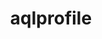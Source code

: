 ---
title: "aqlprofile"
layout: cache
categories: [package, develop]
meta: {"compilers": ["gcc@=11.4.0"], "num_specs": 18, "num_specs_by_stack": {"e4s": 18, "root": 18}, "oss": ["ubuntu22.04"], "platforms": ["linux"], "stacks": ["e4s", "root"], "targets": ["x86_64_v3"], "versions": ["6.3.2"]}
spec_details: [{"compiler": "gcc@=11.4.0", "hash": "23def3rodfbqe6vysl7yp6wajpwrgzgp", "os": "ubuntu22.04", "platform": "linux", "size": "-", "stacks": ["e4s", "root"], "target": "x86_64_v3", "variants": ["build_system=generic"], "versions": ["6.3.2"]}, {"compiler": "gcc@=11.4.0", "hash": "4qe56vrdkojmwrhmwvqyllmdw2irmmgj", "os": "ubuntu22.04", "platform": "linux", "size": "-", "stacks": ["e4s", "root"], "target": "x86_64_v3", "variants": ["build_system=generic"], "versions": ["6.3.2"]}, {"compiler": "gcc@=11.4.0", "hash": "65jl7dmgbu6bhg6ecx2yrwpxsxf2ou2u", "os": "ubuntu22.04", "platform": "linux", "size": "-", "stacks": ["e4s", "root"], "target": "x86_64_v3", "variants": ["build_system=generic"], "versions": ["6.3.2"]}, {"compiler": "gcc@=11.4.0", "hash": "6b74wethxz6cwji6idthg2wit3gkwwvk", "os": "ubuntu22.04", "platform": "linux", "size": "-", "stacks": ["e4s", "root"], "target": "x86_64_v3", "variants": ["build_system=generic"], "versions": ["6.3.2"]}, {"compiler": "gcc@=11.4.0", "hash": "6gjkywj3rdljmwhktgf6fbonqyorddwy", "os": "ubuntu22.04", "platform": "linux", "size": "-", "stacks": ["e4s", "root"], "target": "x86_64_v3", "variants": ["build_system=generic"], "versions": ["6.3.2"]}, {"compiler": "gcc@=11.4.0", "hash": "75c3ckjgbrcgqqx6ei3jqobxdnhimgxn", "os": "ubuntu22.04", "platform": "linux", "size": "-", "stacks": ["e4s", "root"], "target": "x86_64_v3", "variants": ["build_system=generic"], "versions": ["6.3.2"]}, {"compiler": "gcc@=11.4.0", "hash": "cwnn2miy5gzg4tjb25yrqzhqnjkcexwl", "os": "ubuntu22.04", "platform": "linux", "size": "-", "stacks": ["e4s", "root"], "target": "x86_64_v3", "variants": ["build_system=generic"], "versions": ["6.3.2"]}, {"compiler": "gcc@=11.4.0", "hash": "exfmm522elbvcc2qfeugj2rgr3g2ftnd", "os": "ubuntu22.04", "platform": "linux", "size": "-", "stacks": ["e4s", "root"], "target": "x86_64_v3", "variants": ["build_system=generic"], "versions": ["6.3.2"]}, {"compiler": "gcc@=11.4.0", "hash": "g5gu4iojkqprx4uoispw54iog5nbjqgj", "os": "ubuntu22.04", "platform": "linux", "size": "-", "stacks": ["e4s", "root"], "target": "x86_64_v3", "variants": ["build_system=generic"], "versions": ["6.3.2"]}, {"compiler": "gcc@=11.4.0", "hash": "hv56bep2mtnkfqwft6ofmybra4prad3b", "os": "ubuntu22.04", "platform": "linux", "size": "-", "stacks": ["e4s", "root"], "target": "x86_64_v3", "variants": ["build_system=generic"], "versions": ["6.3.2"]}, {"compiler": "gcc@=11.4.0", "hash": "pitn3vdedjzujflz5rinlgwn5cu7rl2u", "os": "ubuntu22.04", "platform": "linux", "size": "-", "stacks": ["e4s", "root"], "target": "x86_64_v3", "variants": ["build_system=generic"], "versions": ["6.3.2"]}, {"compiler": "gcc@=11.4.0", "hash": "prthqsarcdawswtivuadagpdzxgdjpdu", "os": "ubuntu22.04", "platform": "linux", "size": "-", "stacks": ["e4s", "root"], "target": "x86_64_v3", "variants": ["build_system=generic"], "versions": ["6.3.2"]}, {"compiler": "gcc@=11.4.0", "hash": "q6va2v34ouxckbyjesu4g4surpprh2fe", "os": "ubuntu22.04", "platform": "linux", "size": "-", "stacks": ["e4s", "root"], "target": "x86_64_v3", "variants": ["build_system=generic"], "versions": ["6.3.2"]}, {"compiler": "gcc@=11.4.0", "hash": "q7dvoofikkm4o43ecqbajprdz3cthezo", "os": "ubuntu22.04", "platform": "linux", "size": "-", "stacks": ["e4s", "root"], "target": "x86_64_v3", "variants": ["build_system=generic"], "versions": ["6.3.2"]}, {"compiler": "gcc@=11.4.0", "hash": "rndipqloflnzhfunteaa6wdi3vmw6dk5", "os": "ubuntu22.04", "platform": "linux", "size": "-", "stacks": ["e4s", "root"], "target": "x86_64_v3", "variants": ["build_system=generic"], "versions": ["6.3.2"]}, {"compiler": "gcc@=11.4.0", "hash": "s6d33mkhcpk72erojgnyqxn7ybmi7vf4", "os": "ubuntu22.04", "platform": "linux", "size": "-", "stacks": ["e4s", "root"], "target": "x86_64_v3", "variants": ["build_system=generic"], "versions": ["6.3.2"]}, {"compiler": "gcc@=11.4.0", "hash": "twbjrhato2ln6l5djx6ajqaw2fd4u6dg", "os": "ubuntu22.04", "platform": "linux", "size": "-", "stacks": ["e4s", "root"], "target": "x86_64_v3", "variants": ["build_system=generic"], "versions": ["6.3.2"]}, {"compiler": "gcc@=11.4.0", "hash": "xiflvhbeohly4kyf2hqzyqvyfhmq3fmh", "os": "ubuntu22.04", "platform": "linux", "size": "-", "stacks": ["e4s", "root"], "target": "x86_64_v3", "variants": ["build_system=generic"], "versions": ["6.3.2"]}]
---